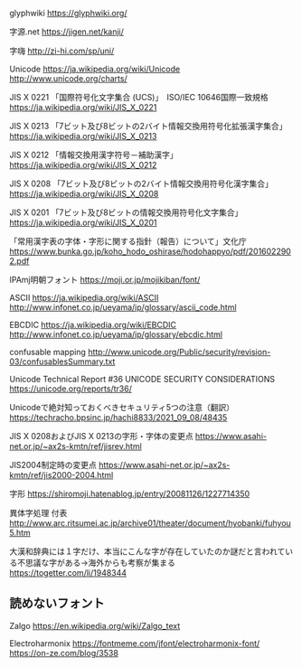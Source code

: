 glyphwiki
https://glyphwiki.org/

字源.net
https://jigen.net/kanji/

字嗨
http://zi-hi.com/sp/uni/

Unicode
https://ja.wikipedia.org/wiki/Unicode
http://www.unicode.org/charts/

JIS X 0221 「国際符号化文字集合 (UCS)」　ISO/IEC 10646国際一致規格
https://ja.wikipedia.org/wiki/JIS_X_0221

JIS X 0213 「7ビット及び8ビットの2バイト情報交換用符号化拡張漢字集合」
https://ja.wikipedia.org/wiki/JIS_X_0213

JIS X 0212 「情報交換用漢字符号－補助漢字」
https://ja.wikipedia.org/wiki/JIS_X_0212

JIS X 0208 「7ビット及び8ビットの2バイト情報交換用符号化漢字集合」
https://ja.wikipedia.org/wiki/JIS_X_0208

JIS X 0201 「7ビット及び8ビットの情報交換用符号化文字集合」
https://ja.wikipedia.org/wiki/JIS_X_0201

「常用漢字表の字体・字形に関する指針（報告）について」文化庁
https://www.bunka.go.jp/koho_hodo_oshirase/hodohappyo/pdf/2016022902.pdf

IPAmj明朝フォント
https://moji.or.jp/mojikiban/font/

ASCII
https://ja.wikipedia.org/wiki/ASCII
http://www.infonet.co.jp/ueyama/ip/glossary/ascii_code.html

EBCDIC
https://ja.wikipedia.org/wiki/EBCDIC
http://www.infonet.co.jp/ueyama/ip/glossary/ebcdic.html





confusable mapping
http://www.unicode.org/Public/security/revision-03/confusablesSummary.txt

Unicode Technical Report #36
UNICODE SECURITY CONSIDERATIONS
https://unicode.org/reports/tr36/


Unicodeで絶対知っておくべきセキュリティ5つの注意（翻訳）
https://techracho.bpsinc.jp/hachi8833/2021_09_08/48435

JIS X 0208およびJIS X 0213の字形・字体の変更点
https://www.asahi-net.or.jp/~ax2s-kmtn/ref/jisrev.html

JIS2004制定時の変更点
https://www.asahi-net.or.jp/~ax2s-kmtn/ref/jis2000-2004.html

字形
https://shiromoji.hatenablog.jp/entry/20081126/1227714350

異体字処理 付表
http://www.arc.ritsumei.ac.jp/archive01/theater/document/hyobanki/fuhyou5.htm

大漢和辞典には１字だけ、本当にこんな字が存在していたのか謎だと言われている不思議な字がある→海外からも考察が集まる
https://togetter.com/li/1948344


## 読めないフォント
Zalgo
https://en.wikipedia.org/wiki/Zalgo_text

Electroharmonix
https://fontmeme.com/jfont/electroharmonix-font/
https://on-ze.com/blog/3538

